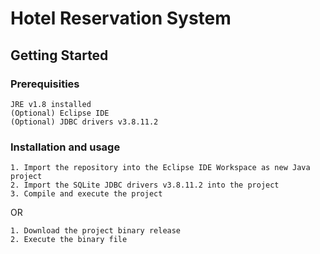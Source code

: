 # Hotel Reservation System


## Getting Started

### Prerequisities

```
JRE v1.8 installed
(Optional) Eclipse IDE
(Optional) JDBC drivers v3.8.11.2

```

### Installation and usage

```
1. Import the repository into the Eclipse IDE Workspace as new Java project 
2. Import the SQLite JDBC drivers v3.8.11.2 into the project
3. Compile and execute the project

```

OR

```
1. Download the project binary release
2. Execute the binary file

```
